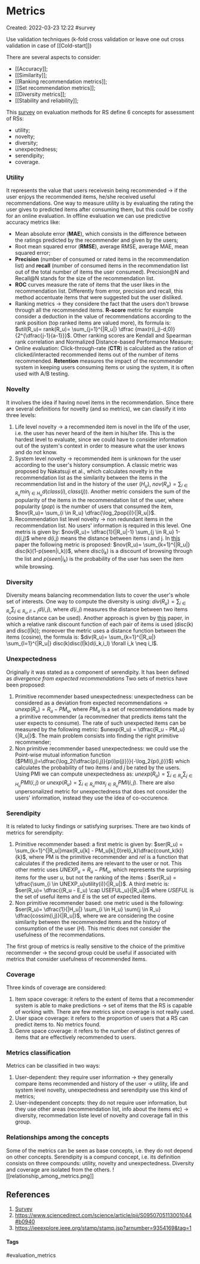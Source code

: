 # Metrics
Created: 2022-03-23 12:22
#survey

Use validation techniques (k-fold cross validation or leave one out cross validation in case of [[Cold-start]])

There are several aspects to consider:
- [[Accuracy]];
- [[Similarity]];
- [[Ranking recommendation metrics]];
- [[Set recommendation metrics]];
- [[Diversity metrics]];
- [[Stability and reliability]];

This [survey](https://link.springer.com/content/pdf/10.1007/s13042-017-0762-9.pdf) on evaluation methods for RS define 6 concepts for assessment of RSs:
- utility;
- novelty;
- diversity;
- unexpectedness;
- serendipity;
- coverage.

### Utility
It represents the value that users receivesin being recommended -> if the user enjoys the recommended items, he/she received useful recommendations. One way to measure utility is by evaluating the rating the user gives to predicted items after consuming them, but this could be costly for an online evaluation. In offline evaluation we can use predictive accuracy metrics like:
- Mean absolute error (**MAE**), which consists in the difference between the ratings predicted by the recommender and given by the users;
- Root mean squared error (**RMSE**), average RMSE, average MAE, mean squared error;
- **Precision** (number of consumed or rated items in the recommendation list) and **recall** (number of consumed items in the recommendation list out of the total number of items the user consumed). Precision@N and Recall@N stands for the size of the recommendation list.
- **ROC** curves measure the rate of items that the user likes in the recommendation list. Differently from error, precision and recall, this method accentuate items that were suggested but the user disliked.
- Ranking metrics -> they considere the fact that the users don't browse through all the recommended items. **R-score** metric for example consider a deduction in the value of recommendations according to the rank position (top ranked items are valued more), its formula is: $util(R_u)= rank(R_u)= \sum_{j=1}^{|R_u|} \dfrac {max(r(i_j)-d,0)}{2^{\dfrac{j-1}{a-1}}}$. Other ranking scores are Kendall and Spearman rank correlation and Normalized Distance-based Performance Measure;
- Online evaluation: Click-through-rate (**CTR**) is calculated as the ration of clicked/interacted recommended items out of the number of items recommended. **Retention** measures the impact of the recommender system in keeping users consuming items or using the system, it is often used with A/B testing.

### Novelty
It involves the idea if having novel items in the recommendation. Since there are several definitions for novelty (and so metrics), we can classify it into three levels:
1. Life level novelty -> a recommended item is novel in the life of the user, i.e. the user has never heard of the item in his/her life. This is the hardest level to evaluate, since we could have to consider information out of the system's context in order to measure what the user knows and do not know.
2. System level novelty -> recommended item is unknown for the user according to the user's history consumption. A classic metric was proposed by Nakatsuji et al., which calculates novelty in the recommendation list as the similarity between the items in the recommendation list and in the history of the user ($H_u$), $nov(R_u)= \sum_{i \in R_u} min_{j \in H_u} d(class(i), class(j))$. Another metric considers the sum of the popularity of the items in the recommendation list of the user, where popularity (*pop*) is the number of users that consumed the item, $nov(R_u)= \sum_{i \in R_u} \dfrac{\log_2pop(i)}{|R_u|}$.
3. Recommendation list level novelty -> non redundant items in the recommendation list. No users' information is required in this level. One metris is given by: $nov(R_u)= \dfrac{1}{|R_u|-1} \sum_{j \in R_u} 1-d(i,j)$ where d(i,j) means the distance between items i and j. In [this](https://dl.acm.org/doi/pdf/10.1145/2043932.2043955?casa_token=DOY1g0lsqp0AAAAA:dHLeA2RB8SxzBL_Nt34YfP6jW10spU_pd9vosmuqLQ_6XRVb2SA4IXCBQ3Bw_6mR6xMEnsv-Qw) paper the following metric is proposed: $nov(R_u)= \sum_{k=1}^{|R_u|} disc(k)(1-p(seen|i_k))$, where $disc(i_k)$ is a discount of browsing through the list and $p(seen|i_k)$ is the probability of the user has seen the item while browsing.

### Diversity
Diversity means balancing recommendation lists to cover the user's whole set of interests. One way to compute the diversity is using: $div(R_u)= \sum_{i \in R_u} \sum_{j \in R_u, i!=j}d(i,j)$, where $d(i,j)$ measures the distance between two items (cosine distance can be used). Another approach is given by [this](https://dl.acm.org/doi/pdf/10.1145/2043932.2043955?casa_token=kUsCAgf5kWQAAAAA:pVl1Uxnx_lyUAaC5xAjpQLL0OHDCLzzIRJ9q4MyObUagn7q3J8rT-xfPncql5bU8Rbfk_ipOjg) paper, in which a relative rank discount function of each pair of items is used (disc(k) and disc(l|k)); moreover the metric uses a distance function between the items (cosine), the formula is: $div(R_u)= \sum_{k=1}^{|R_u|} \sum_{l=1}^{|R_u|} disc(k)disc(l|k)d(i_k,i_l) \forall i_k \neq i_l$.

### Unexpectedness
Originally it was stated as a component of serendipity. It has been defined as *divergence from expected recommendations* Two sets of metrics have been proposed:
1. Primitive recommender based unexpectedness: unexpectedness can be considered as a deviation from expected recommendations -> $unexp(R_u)=R_u - PM_u$, where $PM_u$ is a set of recommendations made by a primitive recommender (a recommedner that predicts items taht the user expects to consume). The rate of such unexpected items can be measured by the following metric: $unexp(R_u) = \dfrac{R_u - PM_u}{|R_u|}$. The main problem consists into finding the right primitive recommender;
2. Non primitive recommender based unexpectedness: we could use the Point-wise mutual information function ($PMI(i,j)=\dfrac{\log_2{\dfrac{p(i,j)}{p(i)p(j)}}}{-\log_2{p(i,j)}}$) which calculates the probability of two items *i* and *j* be rated by the users. Using PMI we can compute unexpectedness as: $unexp(R_u)= \sum_{i \in R_u} \sum_{j \in H_u} PMI(i,j)$ or $unexp(R_u)= \sum_{i \in R_u} max_{j \in R_u}PMI(i,j)$. There are also unpersonalized metric for unexpectedness that does not consider the users' information, instead they use the idea of co-occurence.

### Serendipity
It is related to lucky findings or satisfying surprises. There are two kinds of metrics for serendipity:
1. Primitive recommender based: a first metric is given by: $ser(R_u) = \sum_{k=1}^{|R_u|}max(R_u[k] - PM_u[k],0)rel(i_k)\dfrac{count_k(k)}{k}$, where PM is the primitive recommender and *rel* is a function that calculates if the predicted items are relevant to the user or not. This other metric uses $UNEXP_u = R_u - PM_u$, which represents the surprising items for the user *u*, but not the ranking of the items : $ser(R_u) = \dfrac{\sum_{i \in UNEXP_u}utility(i)}{|R_u|}$. A third metric is: $ser(R_u)= \dfrac{(R_u - E_u) \cap USEFUL_u}{|R_u|}$ where *USEFUL* is the set of useful items and *E* is the set of expected items.
2. Non primitive recommender based: one metric used is the following: $ser(R_u)= \dfrac{1}{|H_u|} \sum_{i \in H_u} \sum{j \in R_u} \dfrac{cossim(i,j)}{|R_u|}$, where we are considering the cosine similarity between the recommended items and the history of consumption of the user (*H*). This metric does not consider the usefulness of the recommendations.

The first group of metrics is really sensitive to the choice of the primitive recommender -> the second group could be useful if associated with metrics that consider usefulness of recommended items.

### Coverage
Three kinds of coverage are considered:
1. Item space coverage: it refers to the extent of items that a recommender system is able to make predictions -> set of items that the RS is capable of working with. There are few metrics since coverage is not really used.
2. User space coverage: it refers to the proportion of users that a RS can predict items to. No metrics found.
3. Genre space coverage: it refers to the number of distinct genres of items that are effectively recommended to users.

### Metrics classification
Metrics can be classified in two ways:
1. User-dependent: they require user information -> they generally compare items recommended and history of the user -> utility, life and system level novelty, unexpectedness and serendipity use this kind of metrics;
2. User-independent concepts: they do not require user information, but they use other areas (recommendation list, info about the items etc) -> diversity, recommedation liste level of novelty and coverage fall in this group.

### Relationships among the concepts
Some of the metrics can be seen as base concepts, i.e. they do not depend on other concepts. Serendipity is a compund concept, i.e. its definition consists on three compounds: utility, novelty and unexpectedness. Diversity and coverage are isolated from the others.
![[relationship_among_metrics.png]]


## References
1. [Survey](https://link.springer.com/content/pdf/10.1007/s13042-017-0762-9.pdf)
2. https://www.sciencedirect.com/science/article/pii/S0950705113001044#b0940
3. https://ieeexplore.ieee.org/stamp/stamp.jsp?arnumber=9354169&tag=1


#### Tags
#evaluation_metrics
